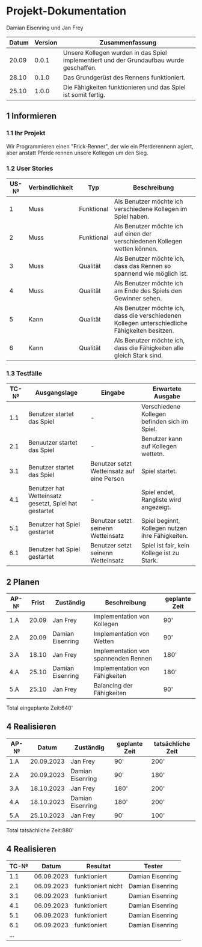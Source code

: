 # Projekt-Dokumentation
Damian Eisenring und Jan Frey

| Datum | Version | Zusammenfassung                                              |
| ----- | ------- | ------------------------------------------------------------ |
|20.09|0.0.1|Unsere Kollegen wurden in das Spiel implementiert und der Grundaufbau wurde geschaffen.|
|28.10|0.1.0|Das Grundgerüst des Rennens funktioniert.|
|25.10| 1.0.0|Die Fähigkeiten funktionieren und das Spiel ist somit fertig.|

## 1 Informieren

### 1.1 Ihr Projekt
Wir Programmieren einen "Frick-Renner", der wie ein Pferderennenn agiert, aber anstatt Pferde rennen unsere Kollegen um den Sieg.
### 1.2 User Stories

| US-№ | Verbindlichkeit | Typ  | Beschreibung                       |
| ---- | --------------- | ---- | ---------------------------------- |
|1|Muss|Funktional|Als Benutzer möchte ich verschiedene Kollegen im Spiel haben.|
|2|Muss|Funktional|Als Benutzer möchte ich auf einen der verschiedenen Kollegen wetten können.|
|3|Muss|Qualität|Als Benutzer möchte ich, dass das Rennen so spannend wie möglich ist.|
|4|Muss|Qualität|Als Benutzer möchte ich am Ende des Spiels den Gewinner sehen.|
|5|Kann|Qualität|Als Benutzer möchte ich, dass die verschiedenen Kollegen unterschiedliche Fähigkeiten besitzen. |
|6|Kann|Qualität|Als Benutzer möchte ich, dass die Fähigkeiten alle gleich Stark sind.|

### 1.3 Testfälle

| TC-№ | Ausgangslage | Eingabe | Erwartete Ausgabe |
| ---- | ------------ | ------- | ----------------- |
| 1.1|Benutzer startet das Spiel|-|Verschiedene Kollegen befinden sich im Spiel.|
|2.1|Benuutzer startet das Spiel|-|Benutzer kann auf Kollegen wettetn.|
|3.1|Benutzer startet das Spiel|Benutzer setzt Wetteinsatz auf eine Person|Spiel startet.|
|4.1|Benutzer hat Wetteinsatz gesetzt, Spiel hat gestartet|-|Spiel endet, Rangliste wird angezeigt.|
|5.1|Benutzer hat Spiel gestartet|Benutzer setzt seinenn Wetteinsatz|Spiel beginnt, Kollegen nutzen ihre Fähigkeiten.|
|6.1|Benutzer hat Spiel gestartet|Benutzer setzt seinenn Wetteinsatz|Spiel ist fair, kein Kollege ist zu Stark.|


## 2 Planen
| AP-№ | Frist | Zuständig | Beschreibung | geplante Zeit |
| ---- | ----- | --------- | ------------ | ------------- |
|1.A|20.09|Jan Frey|Implementation von Kollegen|90'|
|2.A|20.09|Damian Eisenring|Implementation von Wetten|90'|
|3.A|18.10|Jan Frey|Implementation von spannenden Rennen|180'|
|4.A|25.10|Damian Eisenring|Implementation von Fähigkeiten|180'|
|5.A|25.10|Jan Frey|Balancing der Fähigkeiten|90'|
Total eingeplante Zeit:640'

## 4 Realisieren

| AP-№ | Datum | Zuständig | geplante Zeit | tatsächliche Zeit |
| ---- | ----- | --------- | ------------- | ----------------- |
| 1.A  |20.09.2023|Jan Frey| 90' |200'|
| 2.A  |20.09.2023|Damian Eisenring|90'|180'|
| 3.A  |18.10.2023|Jan Frey|180' |200'|
| 4.A  |18.10.2023|Damian Eisenring|180' |200'|
| 5.A  |25.10.2023|Jan Frey|90' |100'|

Total tatsächliche Zeit:880'

## 4 Realisieren

| TC-№ | Datum | Resultat | Tester |
| ---- | ----- | -------- | ------ |
| 1.1  |   06.09.2023  | funktioniert|Damian Eisenring|
| 2.1  |   06.09.2023  | funktioniert nicht|Damian Eisenring|
| 3.1  |   06.09.2023  | funktioniert|Damian Eisenring|
| 4.1  |   06.09.2023  | funktioniert|Damian Eisenring|
| 5.1  |   06.09.2023  | funktioniert|Damian Eisenring|
| 6.1  |   06.09.2023  | funktioniert|Damian Eisenring|
| ...  |       |          |        |
